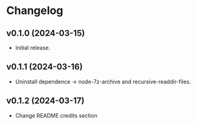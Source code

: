 # Changelog

## v0.1.0 (2024-03-15)

- Initial release.

## v0.1.1 (2024-03-16)

- Uninstall dependence -> node-7z-archive and recursive-readdir-files.

## v0.1.2 (2024-03-17)

- Change README credits section
